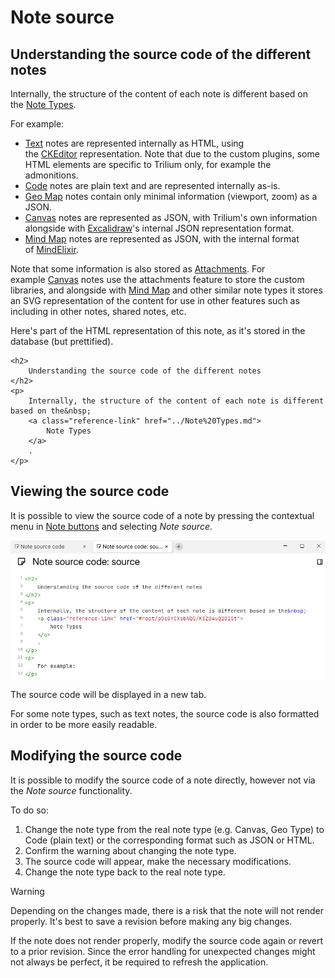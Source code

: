 # Note source
## Understanding the source code of the different notes

Internally, the structure of the content of each note is different based on the <a class="reference-link" href="../Note%20Types.md">Note Types</a>.

For example:

*   <a class="reference-link" href="../Note%20Types/Text.md">Text</a> notes are represented internally as HTML, using the <a class="reference-link" href="Technologies%20used/CKEditor.md">CKEditor</a> representation. Note that due to the custom plugins, some HTML elements are specific to Trilium only, for example the admonitions.
*   <a class="reference-link" href="../Note%20Types/Code.md">Code</a> notes are plain text and are represented internally as-is.
*   <a class="reference-link" href="../Note%20Types/Geo%20Map.md">Geo Map</a> notes contain only minimal information (viewport, zoom) as a JSON.
*   <a class="reference-link" href="../Note%20Types/Canvas.md">Canvas</a> notes are represented as JSON, with Trilium's own information alongside with <a class="reference-link" href="Technologies%20used/Excalidraw.md">Excalidraw</a>'s internal JSON representation format.
*   <a class="reference-link" href="../Note%20Types/Mind%20Map.md">Mind Map</a> notes are represented as JSON, with the internal format of <a class="reference-link" href="Technologies%20used/MindElixir.md">MindElixir</a>.

Note that some information is also stored as <a class="reference-link" href="../Basic%20Concepts%20and%20Features/Notes/Attachments.md">Attachments</a>. For example <a class="reference-link" href="../Note%20Types/Canvas.md">Canvas</a> notes use the attachments feature to store the custom libraries, and alongside with <a class="reference-link" href="../Note%20Types/Mind%20Map.md">Mind Map</a> and other similar note types it stores an SVG representation of the content for use in other features such as including in other notes, shared notes, etc.

Here's part of the HTML representation of this note, as it's stored in the database (but prettified).

```
<h2>
	Understanding the source code of the different notes
</h2>
<p>
	Internally, the structure of the content of each note is different based on the&nbsp;
	<a class="reference-link" href="../Note%20Types.md">
		Note Types
	</a>
	.
</p>
```

## Viewing the source code

It is possible to view the source code of a note by pressing the contextual menu in <a class="reference-link" href="../Basic%20Concepts%20and%20Features/UI%20Elements/Note%20buttons.md">Note buttons</a> and selecting _Note source_.

![](Note%20source_image.png)

The source code will be displayed in a new tab.

For some note types, such as text notes, the source code is also formatted in order to be more easily readable.

## Modifying the source code

It is possible to modify the source code of a note directly, however not via the _Note source_ functionality. 

To do so:

1.  Change the note type from the real note type (e.g. Canvas, Geo Type) to Code (plain text) or the corresponding format such as JSON or HTML.
2.  Confirm the warning about changing the note type.
3.  The source code will appear, make the necessary modifications.
4.  Change the note type back to the real note type.

> [!WARNING]
> Depending on the changes made, there is a risk that the note will not render properly. It's best to save a revision before making any big changes.
> 
> If the note does not render properly, modify the source code again or revert to a prior revision. Since the error handling for unexpected changes might not always be perfect, it be required to refresh the application.